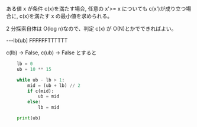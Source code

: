 ある値 x が条件 c(x)を満たす場合, 任意の x'>= x についても c(x')が成り立つ場合に, c(x)を満たす x の最小値を求められる。

2 分探索自体は O(log n)なので、判定 c(x) が O(N)とかでできればよい。

---lb(ub]
FFFFFFTTTTTT

c(lb) -> False, c(ub) -> False とすると

```python
    lb = 0
    ub = 10 ** 15

    while ub - lb > 1:
        mid = (ub + lb) // 2
        if c(mid):
            ub = mid
        else:
            lb = mid

    print(ub)

```
